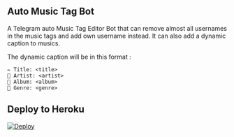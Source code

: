 ## Auto Music Tag Bot

A Telegram auto Music Tag Editor Bot that can remove almost all usernames in the music tags and add own username instead. It can also add a dynamic caption to musics.


The dynamic caption will be in this format :
```
✏️ Title: <title>
👤 Artist: <artist>
💽 Album: <album>
🎼 Genre: <genre>
```
## Deploy to Heroku
[![Deploy](https://www.herokucdn.com/deploy/button.svg)](https://heroku.com/deploy?template=https://github.com/samadii/AutoMusicTagEditor)





